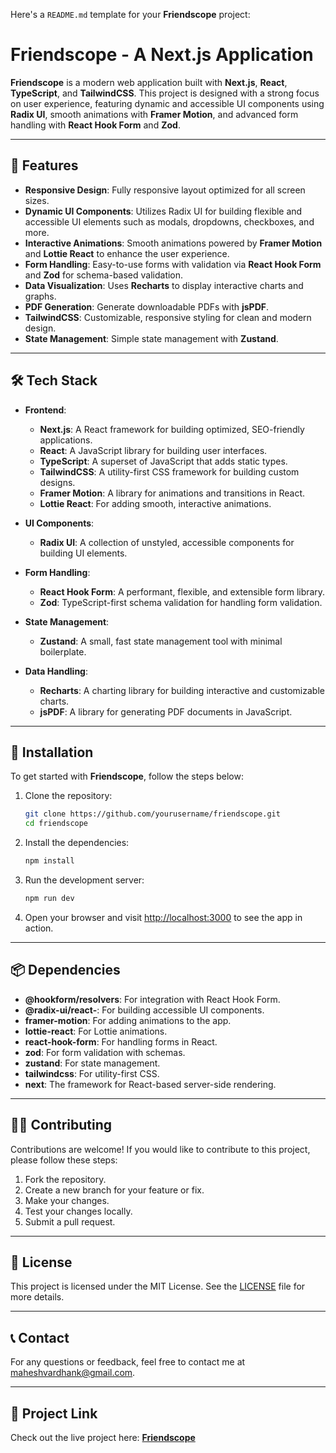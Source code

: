Here's a `README.md` template for your **Friendscope** project:

# Friendscope - A Next.js Application

**Friendscope** is a modern web application built with **Next.js**, **React**, **TypeScript**, and **TailwindCSS**. This project is designed with a strong focus on user experience, featuring dynamic and accessible UI components using **Radix UI**, smooth animations with **Framer Motion**, and advanced form handling with **React Hook Form** and **Zod**. 

---

## 🚀 Features

- **Responsive Design**: Fully responsive layout optimized for all screen sizes.
- **Dynamic UI Components**: Utilizes Radix UI for building flexible and accessible UI elements such as modals, dropdowns, checkboxes, and more.
- **Interactive Animations**: Smooth animations powered by **Framer Motion** and **Lottie React** to enhance the user experience.
- **Form Handling**: Easy-to-use forms with validation via **React Hook Form** and **Zod** for schema-based validation.
- **Data Visualization**: Uses **Recharts** to display interactive charts and graphs.
- **PDF Generation**: Generate downloadable PDFs with **jsPDF**.
- **TailwindCSS**: Customizable, responsive styling for clean and modern design.
- **State Management**: Simple state management with **Zustand**.

---

## 🛠️ Tech Stack

- **Frontend**: 
  - **Next.js**: A React framework for building optimized, SEO-friendly applications.
  - **React**: A JavaScript library for building user interfaces.
  - **TypeScript**: A superset of JavaScript that adds static types.
  - **TailwindCSS**: A utility-first CSS framework for building custom designs.
  - **Framer Motion**: A library for animations and transitions in React.
  - **Lottie React**: For adding smooth, interactive animations.

- **UI Components**: 
  - **Radix UI**: A collection of unstyled, accessible components for building UI elements.
  
- **Form Handling**: 
  - **React Hook Form**: A performant, flexible, and extensible form library.
  - **Zod**: TypeScript-first schema validation for handling form validation.

- **State Management**: 
  - **Zustand**: A small, fast state management tool with minimal boilerplate.

- **Data Handling**: 
  - **Recharts**: A charting library for building interactive and customizable charts.
  - **jsPDF**: A library for generating PDF documents in JavaScript.

---

## 🔧 Installation

To get started with **Friendscope**, follow the steps below:

1. Clone the repository:
   ```bash
   git clone https://github.com/yourusername/friendscope.git
   cd friendscope
   ```

2. Install the dependencies:
   ```bash
   npm install
   ```

3. Run the development server:
   ```bash
   npm run dev
   ```

4. Open your browser and visit [http://localhost:3000](http://localhost:3000) to see the app in action.

---

## 📦 Dependencies

- **@hookform/resolvers**: For integration with React Hook Form.
- **@radix-ui/react-**: For building accessible UI components.
- **framer-motion**: For adding animations to the app.
- **lottie-react**: For Lottie animations.
- **react-hook-form**: For handling forms in React.
- **zod**: For form validation with schemas.
- **zustand**: For state management.
- **tailwindcss**: For utility-first CSS.
- **next**: The framework for React-based server-side rendering.

---

## 🧑‍💻 Contributing

Contributions are welcome! If you would like to contribute to this project, please follow these steps:

1. Fork the repository.
2. Create a new branch for your feature or fix.
3. Make your changes.
4. Test your changes locally.
5. Submit a pull request.

---

## 📄 License

This project is licensed under the MIT License. See the [LICENSE](LICENSE) file for more details.

---

## 📞 Contact

For any questions or feedback, feel free to contact me at [maheshvardhank@gmail.com](mailto:maheshvardhank@gmail.com).

---

## 🔗 Project Link

Check out the live project here: [**Friendscope**](https://friendscope-ten.vercel.app/)
